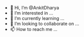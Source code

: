 - 👋 Hi, I’m @AnkitDharya
- 👀 I’m interested in ...
- 🌱 I’m currently learning ...
- 💞️ I’m looking to collaborate on ...
- 📫 How to reach me ...

<!---
AnkitDharya/AnkitDharya is a ✨ special ✨ repository because its `README.md` (this file) appears on your GitHub profile.
You can click the Preview link to take a look at your changes.
--->
